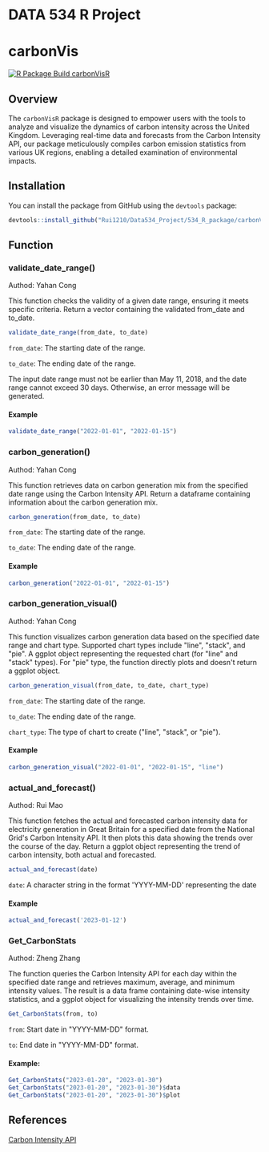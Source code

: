 ﻿# DATA 534 R Project

# carbonVis
[![R Package Build carbonVisR](https://github.com/Rui1210/Data534_Project/actions/workflows/r.yml/badge.svg)](https://github.com/Rui1210/Data534_Project/actions/workflows/r.yml)


## Overview
The `carbonVisR` package is designed to empower users with the tools to analyze and visualize the dynamics of carbon intensity across the United Kingdom. Leveraging real-time data and forecasts from the Carbon Intensity API, our package meticulously compiles carbon emission statistics from various UK regions, enabling a detailed examination of environmental impacts.

## Installation 
You can install the package from GitHub using the `devtools` package: 

```r 
devtools::install_github("Rui1210/Data534_Project/534_R_package/carbonVisR")
```

## Function

### validate_date_range()
Authod: Yahan Cong

This function checks the validity of a given date range, ensuring it meets specific criteria. 
Return a vector containing the validated from_date and to_date.

```r
validate_date_range(from_date, to_date)
```
`from_date`: The starting date of the range.

`to_date`: The ending date of the range.

The input date range must not be earlier than May 11, 2018, and the date range cannot exceed 30 days. Otherwise, an error message will be generated.

#### Example
```r
validate_date_range("2022-01-01", "2022-01-15")
```


### carbon_generation()
Authod: Yahan Cong

This function retrieves data on carbon generation mix from the specified date range using the Carbon Intensity API.
Return a dataframe containing information about the carbon generation mix.

```r
carbon_generation(from_date, to_date)
```
`from_date`: The starting date of the range.

`to_date`: The ending date of the range.

#### Example
```r
carbon_generation("2022-01-01", "2022-01-15")
```

### carbon_generation_visual()
Authod: Yahan Cong

This function visualizes carbon generation data based on the specified date range and chart type. Supported chart types include "line", "stack", and "pie".
A ggplot object representing the requested chart (for "line" and "stack" types). For "pie" type, the function directly plots and doesn't return a ggplot object.

```r
carbon_generation_visual(from_date, to_date, chart_type)
```
`from_date`: The starting date of the range.

`to_date`: The ending date of the range.

`chart_type`: The type of chart to create ("line", "stack", or "pie").

#### Example
```r
carbon_generation_visual("2022-01-01", "2022-01-15", "line")
```

### actual_and_forecast()
Authod: Rui Mao

This function fetches the actual and forecasted carbon intensity data for electricity generation in Great Britain for a specified date from the National Grid's Carbon Intensity API. It then plots this data showing the trends over the course of the day.
Return a ggplot object representing the trend of carbon intensity, both actual and forecasted.

```r
actual_and_forecast(date)
```
`date`: A character string in the format 'YYYY-MM-DD' representing the date

#### Example
```r
actual_and_forecast('2023-01-12')
```

### Get_CarbonStats
Authod: Zheng Zhang

The function queries the Carbon Intensity API for each day within the specified date range and retrieves maximum, average, and minimum intensity values. The result is a data frame containing date-wise intensity statistics, and a ggplot object for visualizing the intensity trends over time.

```r
Get_CarbonStats(from, to)
```
`from`: Start date in "YYYY-MM-DD" format.

`to`: End date in "YYYY-MM-DD" format.

#### Example:
```r
Get_CarbonStats("2023-01-20", "2023-01-30")
Get_CarbonStats("2023-01-20", "2023-01-30")$data
Get_CarbonStats("2023-01-20", "2023-01-30")$plot
```

## References
[Carbon Intensity API](https://carbon-intensity.github.io/api-definitions/#carbon-intensity-api-v2-0-0)

